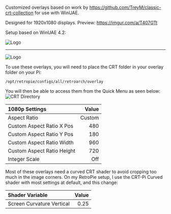 Customized overlays based on work by https://github.com/TreyM/classic-crt-collection for use with WinUAE.

Designed for 1920x1080 displays. 
Preview: https://imgur.com/a/T407GTt

Setup based on WinUAE 4.2:

![Logo](https://i.imgur.com/peHKBbx.png)

************************************************************************************************************
![Logo](https://i.imgur.com/TZQXZQk.jpg)

To use these overlays, you will need to place the CRT folder in your overlay folder on your Pi:

`/opt/retropie/configs/all/retroarch/overlay`

You will then be able to access them from the Quick Menu as seen below:
![CRT Directory](https://i.imgur.com/UrWeiaw.jpg)

1080p Settings | Value
:--- | ---:
Aspect Ratio | Custom
Custom Aspect Ratio X Pos | 480
Custom Aspect Ratio Y Pos | 180
Custom Aspect Ratio Width | 960
Custom Aspect Ratio Height | 720
Integer Scale | Off

Most of these overlays need a curved CRT shader to avoid cropping too much in the image corners. On my RetroPie setup, I use the CRT-Pi Curved shader with most settings at default, and this change:

Shader Variable | Value
:--- | ---:
Screen Curvature Vertical | 0.25
